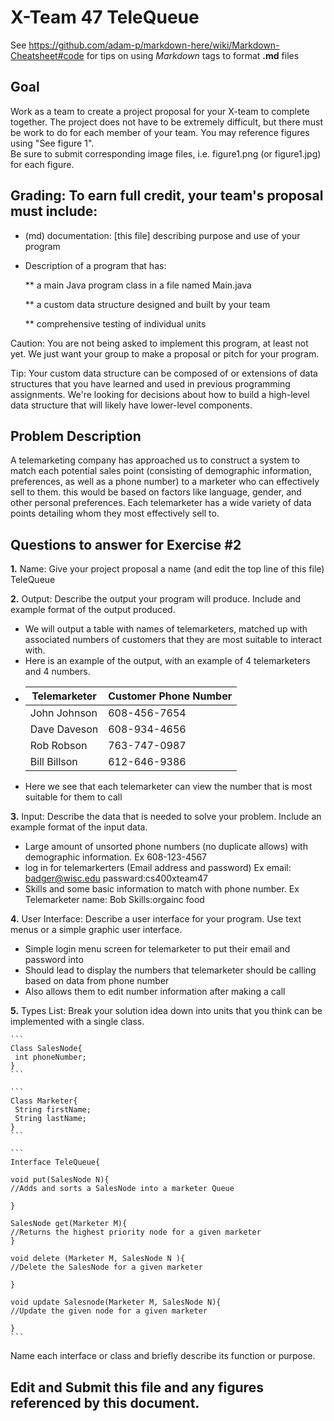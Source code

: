 # X-Team 47 TeleQueue

See https://github.com/adam-p/markdown-here/wiki/Markdown-Cheatsheet#code for tips on using *Markdown* tags to format __.md__ files

## Goal

Work as a team to create a project proposal for your X-team to complete together.
The project does not have to be extremely difficult,
but there must be work to do for each member of your team.
You may reference figures using "See figure 1".  
Be sure to submit corresponding image files, i.e. figure1.png (or figure1.jpg) for each figure.

## Grading: To earn full credit, your team's proposal must include:

* (md) documentation: [this file] describing purpose and use of your program

* Description of a program that has:

  ** a main Java program class in a file named Main.java
  
  ** a custom data structure designed and built by your team
  
  ** comprehensive testing of individual units
  
 Caution: You are not being asked to implement this program, at least not yet. 
 We just want your group to make a proposal or pitch for your program.
 
 Tip: Your custom data structure can be composed of or extensions of data structures that you have learned and used in previous programming assignments.  We're looking for decisions about how to build a high-level data structure that will likely have lower-level components.

## Problem Description

A telemarketing company has approached us to construct a system to match each potential sales point (consisting of demographic information, preferences, as well as a phone number) to a marketer who can effectively sell to them. this would be based on factors like language, gender, and other personal preferences. Each telemarketer has a wide variety of data points detailing whom they most effectively sell to. 

## Questions to answer for Exercise #2

**1.** Name: Give your project proposal a name (and edit the top line of this file)
TeleQueue


**2.** Output: Describe the output your program will produce.  Include and example format of the output produced.
* We will output a table with names of telemarketers, matched up with associated numbers of customers that they are most suitable to   interact with.
* Here is an example of the output, with an example of 4 telemarketers and 4 numbers. 
* | Telemarketer  | Customer Phone Number |
  | ------------- | ------------- |
  | John Johnson  | 608-456-7654  |
  | Dave Daveson  | 608-934-4656  |
  | Rob Robson  | 763-747-0987 |
  | Bill Billson  | 612-646-9386  |
* Here we see that each telemarketer can view the number that is most suitable for them to call 

**3.** Input: Describe the data that is needed to solve your problem. Include an example format of the input data.
* Large amount of unsorted phone numbers (no duplicate allows) with demographic information. Ex 608-123-4567
* log in for telemarkerters (Email address and password) Ex email: badger@wisc.edu passward:cs400xteam47
* Skills and some basic information to match with phone number. Ex Telemarketer name: Bob Skills:orgainc food 


**4.** User Interface: Describe a user interface for your program.  Use text menus or a simple graphic user interface.
* Simple login menu screen for telemarketer to put their email and password into
* Should lead to display the numbers that telemarketer should be calling based on data from phone number
* Also allows them to edit number information after making a call

**5.** Types List: Break your solution idea down into units that you think can be implemented with a single class.
   
    ```
    Class SalesNode{
     int phoneNumber; 
    }
    ```
    
    ```
    Class Marketer{
     String firstName;
     String lastName; 
    }
    ```
    
    ```
    Interface TeleQueue{
    
    void put(SalesNode N){
    //Adds and sorts a SalesNode into a marketer Queue 
    
    }
    
    SalesNode get(Marketer M){
    //Returns the highest priority node for a given marketer
    } 
    
    void delete (Marketer M, SalesNode N ){
    //Delete the SalesNode for a given marketer 
    
    }  
    
    void update Salesnode(Marketer M, SalesNode N){
    //Update the given node for a given marketer
    
    }
    ```
    

Name each interface or class and briefly describe its function or purpose.


## Edit and Submit this file and any figures referenced by this document.

